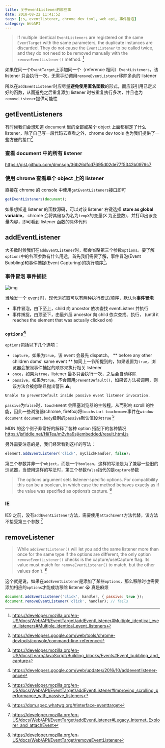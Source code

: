 ```yaml
---
title: 关于eventListener的那些事
date: 2018-08-22 11:41:52
tags: [js, eventlLstener, chrome dev tool, web api, 事件冒泡]
category: WebAPI
---
```


> If multiple identical `EventListeners` are registered on the same `EventTarget` with the same parameters, the duplicate instances are discarded. They do not cause the `EventListener` to be called twice, and they do not need to be removed manually with the `removeEventListener()` method. [^1]

如果在同一个`EventTarget`上添加同一个（reference 相同）`EventListeners`，该 listener 只会执行一次，无需手动调用`removeEventListener`移除多余的 listener

所以在`addEventListener`时应尽量**避免使用匿名函数**的形式，而应该引用已定义好的函数，从而避免之后重复添加 listener 时被重复执行多次，并且也为`removeListener`提供可能性

## getEventListeners

有时候我们会想知道 document 里的全部或某个 object 上面都绑定了什么 listener，除了自己写一段代码去查看之外，chrome dev tools 也为我们提供了一些方便的接口[^3]

### 查看 document 中的所有 listener

https://gist.github.com/dmnsgn/36b26dfcd7695d02de77f5342b0979c7

### 使用 chrome 查看单个 object 上的 listener

直接在 chrome 的 console 中使用`getEventListeners`接口即可

```js
getEventListeners(document);
```

如果想知道 listener 的函数源码，可以对该 listener 右键选择 **store as global variable**， chrome 会将其储存为名为`tempX`的变量(X 为正整数)，并打印出该变量内容，即可看到 listener 函数的具体代码

## addEventListener

大多数时候我们在`addEventListener`时，都会省略第三个参数`options`。要了解`options`中的各项参数有什么用途，首先我们需要了解，事件冒泡(Event Bubbling)和事件捕捉(Event Capturing)的执行顺序[^4]。

### 事件冒泡 事件捕捉

![img](https://mdn.mozillademos.org/files/14075/bubbling-capturing.png)

当触发一个 event 时，现代浏览器可以有两种执行模式/顺序，默认为**事件冒泡**

- 事件冒泡，由下至上，child 向 ancestor 依次查找 eventListner 并执行
- 事件捕捉，由顶至下，由最外层 ancestor 向 child 依次查找、执行， (until it reaches the element that was actually clicked on)

### `options`[^5]

`options`包括以下几个选项：

- `capture`，如果为`true`，该 event 会最先 dispatch。 ** before any other children doms' same event ** 如同上一节所提到的，如果设置为`true`，浏览器会按照事件捕捉的顺序来执行相关 listener
- `once`，如果为`true`，listener 最多只会执行一次，之后会自动移除
- `passive`，如果为`true`，不会调用`preventDefault()`，如果该方法被调用，则该方法会被忽略且抛出警告 ⚠️。

```
Unable to preventDefault inside passive event listener invocation.
```

`passive`为`false`时，`touch`event 会阻塞浏览器的主线程，从而影响 scroll 的性能，因此一些浏览器(chrome, firefox)将`touchstart` `touchemove`事件在`window` `document` `document.body`级别的`passive`默认值设为`true` [^6]

MDN 的这个例子非常好的解释了各种 option 搭配下的各种情况
https://jsfiddle.net/HiiTea/m2vha9sj/embedded/result,html,js

另外需要注意的是，我们经常看到这样的写法：

```js
element.addEventListener('click', myClickHandler, false);
```

第三个参数并非一个`object`，而是一个`boolean`，这样的写法是为了兼容一些旧的浏览器，当使用这样的写法时，第三个参数`false`指代的是`capture`参数

> The options argument sets listener-specific options. For compatibility this can be a boolean, in which case the method behaves exactly as if the value was specified as options’s capture. [^7]

### IE

IE9 之前，没有`addEventListener`方法，需要使用`attachEvent`方法代替，该方法不接受第三个参数 [^8]

## removeListener

> While `addEventListener()` will let you add the same listener more than once for the same type if the options are different, the only option `removeEventListener()` checks is the capture/useCapture flag. Its value must match for `removeEventListener()` to match, but the other values don't. [^9]

这个就是说，如果在`addEventListener`是添加了某些`options`，那么移除时也需要添加相应的`options`才能成功移除 listener 😭 真是麻烦

```js
document.addEventListener('click', handler, { passive: true });
document.removeEventListener('click', handler); // fails
```

[^1]: https://developer.mozilla.org/en-US/docs/Web/API/EventTarget/addEventListener#Multiple_identical_event_listeners#Multiple_identical_event_listeners
[^3]: https://developers.google.com/web/tools/chrome-devtools/console/command-line-reference
[^4]: https://developer.mozilla.org/en-US/docs/Learn/JavaScript/Building_blocks/Events#Event_bubbling_and_capture
[^5]: https://developers.google.com/web/updates/2016/10/addeventlistener-once
[^6]: https://developer.mozilla.org/en-US/docs/Web/API/EventTarget/addEventListener#Improving_scrolling_performance_with_passive_listeners
[^7]: https://dom.spec.whatwg.org/#interface-eventtarget
[^8]: https://developer.mozilla.org/en-US/docs/Web/API/EventTarget/addEventListener#Legacy_Internet_Explorer_and_attachEvent
[^9]: https://developer.mozilla.org/en-US/docs/Web/API/EventTarget/removeEventListener
